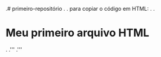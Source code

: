 .# primeiro-repositório 
.
.  para copiar o código em HTML:
. <html>
.   <h1>Meu primeiro arquivo HTML</h1>
. </html>
.'''
.'''
